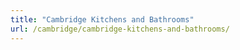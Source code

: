 ```yaml
---
title: "Cambridge Kitchens and Bathrooms"
url: /cambridge/cambridge-kitchens-and-bathrooms/
---
```

